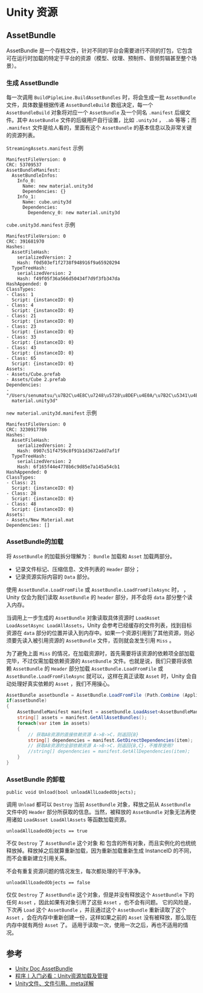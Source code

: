 # Unity 资源



## AssetBundle

AssetBundle 是一个存档文件，针对不同的平台会需要进行不同的打包，它包含可在运行时加载的特定于平台的资源（模型、纹理、预制件、音频剪辑甚至整个场景）。


### 生成 AssetBundle

每一次调用 `BuildPipleLine.BuildAssetBundles` 时，将会生成一批 `AssetBundle` 文件，具体数量根据传递 `AssetBundleBuild` 数组决定，每一个 `AssetBundleBuild` 对象将对应一个 `AssetBundle` 及一个同名 `.manifest` 后缀文件。其中 `AssetBundle` 文件的后缀用户自行设置，比如 `.unity3d` ， `.ab` 等等；而 `.manifest` 文件是给人看的，里面有这个 `AssetBundle` 的基本信息以及非常关键的资源列表。

`StreamingAssets.manifest` 示例

```
ManifestFileVersion: 0
CRC: 53709537
AssetBundleManifest:
  AssetBundleInfos:
    Info_0:
      Name: new material.unity3d
      Dependencies: {}
    Info_1:
      Name: cube.unity3d
      Dependencies:
        Dependency_0: new material.unity3d
```

`cube.unity3d.manifest` 示例
```
ManifestFileVersion: 0
CRC: 391681970
Hashes:
  AssetFileHash:
    serializedVersion: 2
    Hash: f0d503ef1f2738f948916f9a65920294
  TypeTreeHash:
    serializedVersion: 2
    Hash: f49f05f36a566d50434f7d9f3fb347da
HashAppended: 0
ClassTypes:
- Class: 1
  Script: {instanceID: 0}
- Class: 4
  Script: {instanceID: 0}
- Class: 21
  Script: {instanceID: 0}
- Class: 23
  Script: {instanceID: 0}
- Class: 33
  Script: {instanceID: 0}
- Class: 43
  Script: {instanceID: 0}
- Class: 65
  Script: {instanceID: 0}
Assets:
- Assets/Cube.prefab
- Assets/Cube 2.prefab
Dependencies:
- "/Users/senumatsu/\u7B2C\u4E8C\u7248\u5728\u8DEF\u4E0A/\u7B2C\u5341\u4E00\u7AE0/CodeList_11_14/Assets/StreamingAssets/new
  material.unity3d"
```

`new material.unity3d.manifest` 示例
```
ManifestFileVersion: 0
CRC: 3230917786
Hashes:
  AssetFileHash:
    serializedVersion: 2
    Hash: 0907c51f4759c8f91b1d3672add7af1f
  TypeTreeHash:
    serializedVersion: 2
    Hash: 6f165f44e4778b6c9d85e7a145a54cb1
HashAppended: 0
ClassTypes:
- Class: 21
  Script: {instanceID: 0}
- Class: 28
  Script: {instanceID: 0}
- Class: 48
  Script: {instanceID: 0}
Assets:
- Assets/New Material.mat
Dependencies: []
```

### AssetBundle的加载

将 `AssetBundle` 的加载拆分理解为： `Bundle` 加载和 `Asset` 加载两部分。

 * 记录文件标记、压缩信息、文件列表的 `Header` 部分；
 * 记录资源实际内容的 `Data` 部分。

使用 `AssetBundle.LoadFromFile` 或 `AssetBundle.LoadFromFileAsync` 时， ，Unity 仅会为我们读取 `AssetBundle` 的 `header` 部分，并不会将 `data` 部分整个读入内存。

当调用上一步生成的 `AssetBundle` 对象读取具体资源时 `LoadAsset LoadAssetAsync LoadAllAssets`，Unity 会参考已经缓存的文件列表，找到目标资源在 `data` 部分的位置并读入到内存中。如果一个资源引用到了其他资源，则必须要先读入被引用资源的 `AssetBundle` 文件，否则就会发生引用 `Miss` 。

为了避免上面 `Miss` 的情况，在加载资源时，首先需要将该资源的依赖项全部加载完毕，不过仅需加载依赖资源的 `AssetBundle` 文件。也就是说，我们只要将该依赖 `AssetBundle` 的 `Header` 部分加载 `AssetBundle.LoadFromFile` 或 `AssetBundle.LoadFromFileAsync` 就可以，这样在真正读取 `Asset` 时，Unity 会自动处理好真实依赖的 `Asset` ，我们不用操心。

```c#
AssetBundle assetbundle = AssetBundle.LoadFromFile (Path.Combine (Application.streamingAssetsPath, "StreamingAssets"));
if(assetbundle)
{
    AssetBundleManifest manifest = assetbundle.LoadAsset<AssetBundleManifest>("AssetBundleManifest");
    string[] assets = manifest.GetAllAssetBundles();
    foreach(var item in assets)
    {
        // 获取AB资源的直接依赖资源 A->B->C，则返回{B}
        string[] dependencies = manifest.GetDirectDependencies(item);
        // 获取AB资源的全部依赖资源 A->B->C，则返回{B,C}，不推荐使用?
        //string[] dependencies = manifest.GetAllDependencies(item);
    }
}
```


### AssetBundle 的卸载

```
public void Unload(bool unloadAllLoadedObjects);
```

调用 `Unload` 都可以 `Destroy` 当前 `AssetBundle` 对象，释放之前从 `AssetBundle` 文件中的 `Header` 部分所获取的信息。当然，被释放的 `AssetBundle` 对象无法再使用诸如 `LoadAsset LoadAllAssets` 等函数加载资源。

`unloadAllLoadedObjects == true`

不仅 `Destroy` 了 `AssetBundle` 这个对象 和 包含的所有对象，而且实例化的也统统释放掉。释放掉之后就算重新加载，因为重新加载重新生成 InstanceID 的不同，而不会重新建立引用关系。

不会有重复资源问题的情况发生，每次都处理的干干净净。

`unloadAllLoadedObjects == false`

仅仅 `Destroy` 了 `AssetBundle` 这个对象，但是并没有释放这个 `AssetBundle` 下的任何 `Asset` ，因此如果有对象引用了这些 `Asset` ，也不会有问题。
它的风险是，下次再 `Load` 这个 `AssetBundle` ，并且通过这个 `AssetBundle` 重新读取了这个 `Asset` ，会在内存中重新创建一份，这样如果之前的 `Asset` 没有被释放，那么现在内存中就有两份 `Asset` 了。
适用于读取一次，使用一次之后，再也不适用的情况。

## 参考
* [Unity Doc AssetBundle](https://docs.unity3d.com/cn/current/Manual/AssetBundlesIntro.html)
* [程序丨入门必看：Unity资源加载及管理](https://mp.weixin.qq.com/s/0XFQt8LmqoTxxst_kKDMjw)
* [Unity文件、文件引用、meta详解](https://www.cnblogs.com/CodeGize/p/8697227.html)